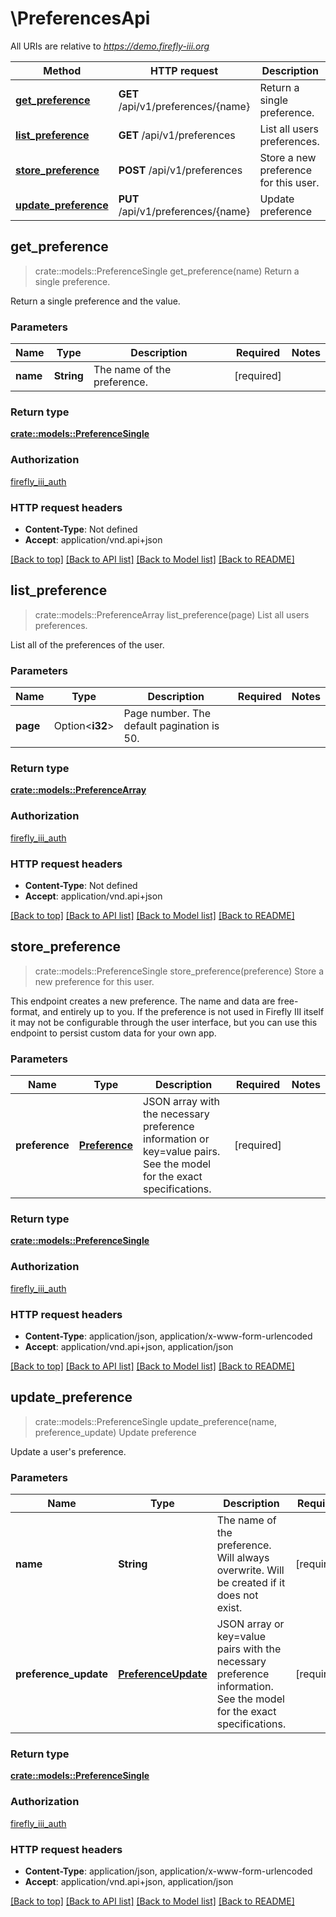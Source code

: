 # \PreferencesApi

All URIs are relative to *https://demo.firefly-iii.org*

Method | HTTP request | Description
------------- | ------------- | -------------
[**get_preference**](PreferencesApi.md#get_preference) | **GET** /api/v1/preferences/{name} | Return a single preference.
[**list_preference**](PreferencesApi.md#list_preference) | **GET** /api/v1/preferences | List all users preferences.
[**store_preference**](PreferencesApi.md#store_preference) | **POST** /api/v1/preferences | Store a new preference for this user.
[**update_preference**](PreferencesApi.md#update_preference) | **PUT** /api/v1/preferences/{name} | Update preference



## get_preference

> crate::models::PreferenceSingle get_preference(name)
Return a single preference.

Return a single preference and the value.

### Parameters


Name | Type | Description  | Required | Notes
------------- | ------------- | ------------- | ------------- | -------------
**name** | **String** | The name of the preference. | [required] |

### Return type

[**crate::models::PreferenceSingle**](PreferenceSingle.md)

### Authorization

[firefly_iii_auth](../README.md#firefly_iii_auth)

### HTTP request headers

- **Content-Type**: Not defined
- **Accept**: application/vnd.api+json

[[Back to top]](#) [[Back to API list]](../README.md#documentation-for-api-endpoints) [[Back to Model list]](../README.md#documentation-for-models) [[Back to README]](../README.md)


## list_preference

> crate::models::PreferenceArray list_preference(page)
List all users preferences.

List all of the preferences of the user.

### Parameters


Name | Type | Description  | Required | Notes
------------- | ------------- | ------------- | ------------- | -------------
**page** | Option<**i32**> | Page number. The default pagination is 50. |  |

### Return type

[**crate::models::PreferenceArray**](PreferenceArray.md)

### Authorization

[firefly_iii_auth](../README.md#firefly_iii_auth)

### HTTP request headers

- **Content-Type**: Not defined
- **Accept**: application/vnd.api+json

[[Back to top]](#) [[Back to API list]](../README.md#documentation-for-api-endpoints) [[Back to Model list]](../README.md#documentation-for-models) [[Back to README]](../README.md)


## store_preference

> crate::models::PreferenceSingle store_preference(preference)
Store a new preference for this user.

This endpoint creates a new preference. The name and data are free-format, and entirely up to you. If the preference is not used in Firefly III itself it may not be configurable through the user interface, but you can use this endpoint to persist custom data for your own app.

### Parameters


Name | Type | Description  | Required | Notes
------------- | ------------- | ------------- | ------------- | -------------
**preference** | [**Preference**](Preference.md) | JSON array with the necessary preference information or key=value pairs. See the model for the exact specifications. | [required] |

### Return type

[**crate::models::PreferenceSingle**](PreferenceSingle.md)

### Authorization

[firefly_iii_auth](../README.md#firefly_iii_auth)

### HTTP request headers

- **Content-Type**: application/json, application/x-www-form-urlencoded
- **Accept**: application/vnd.api+json, application/json

[[Back to top]](#) [[Back to API list]](../README.md#documentation-for-api-endpoints) [[Back to Model list]](../README.md#documentation-for-models) [[Back to README]](../README.md)


## update_preference

> crate::models::PreferenceSingle update_preference(name, preference_update)
Update preference

Update a user's preference.

### Parameters


Name | Type | Description  | Required | Notes
------------- | ------------- | ------------- | ------------- | -------------
**name** | **String** | The name of the preference. Will always overwrite. Will be created if it does not exist. | [required] |
**preference_update** | [**PreferenceUpdate**](PreferenceUpdate.md) | JSON array or key=value pairs with the necessary preference information. See the model for the exact specifications. | [required] |

### Return type

[**crate::models::PreferenceSingle**](PreferenceSingle.md)

### Authorization

[firefly_iii_auth](../README.md#firefly_iii_auth)

### HTTP request headers

- **Content-Type**: application/json, application/x-www-form-urlencoded
- **Accept**: application/vnd.api+json, application/json

[[Back to top]](#) [[Back to API list]](../README.md#documentation-for-api-endpoints) [[Back to Model list]](../README.md#documentation-for-models) [[Back to README]](../README.md)

